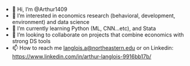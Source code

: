 - 👋 Hi, I’m @Arthur1409
- 👀 I’m interested in economics research (behavioral, development, environment) and data science
- 🌱 I’m currently learning Python (ML, CNN...etc), and Stata
- 💞️ I’m looking to collaborate on projects that combine economics with strong DS tools
- 📫 How to reach me langlois.a@northeastern.edu or on Linkedin: https://www.linkedin.com/in/arthur-langlois-9916bb17b/

<!---
Arthur1409/Arthur1409 is a ✨ special ✨ repository because its `README.md` (this file) appears on your GitHub profile.
You can click the Preview link to take a look at your changes.
--->
